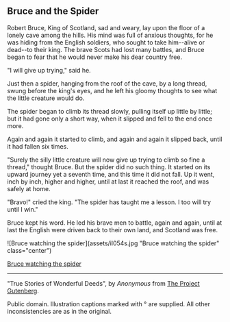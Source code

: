 ## Bruce and the Spider

Robert Bruce, King of Scotland, sad and weary, lay upon the floor of a
lonely cave among the hills. His mind was full of anxious thoughts, for
he was hiding from the English soldiers, who sought to take him--alive
or dead--to their king. The brave Scots had lost many battles, and Bruce
began to fear that he would never make his dear country free.

"I will give up trying," said he.

Just then a spider, hanging from the roof of the cave, by a long thread,
swung before the king's eyes, and he left his gloomy thoughts to see
what the little creature would do.

The spider began to climb its thread slowly, pulling itself up little by
little; but it had gone only a short way, when it slipped and fell to
the end once more.

Again and again it started to climb, and again and again it slipped
back, until it had fallen six times.

"Surely the silly little creature will now give up trying to climb so
fine a thread," thought Bruce. But the spider did no such thing. It
started on its upward journey yet a seventh time, and this time it did
not fall. Up it went, inch by inch, higher and higher, until at last it
reached the roof, and was safely at home.

"Bravo!" cried the king. "The spider has taught me a lesson. I too will
try until I win."

Bruce kept his word. He led his brave men to battle, again and again,
until at last the English were driven back to their own land, and
Scotland was free.

![Bruce watching the spider](assets/il054s.jpg "Bruce watching the spider" class="center")

[Bruce watching the spider](assets/il054x.jpg)

----

"True Stories of Wonderful Deeds", by *Anonymous* from [The Project Gutenberg](http://www.gutenberg.org/).

Public domain. Illustration captions marked with ° are supplied. All other inconsistencies are as in the original.
